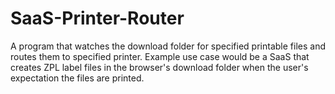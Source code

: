 # SaaS-Printer-Router
A program that watches the download folder for specified printable files and routes them to specified printer. Example use case would be a SaaS that creates ZPL label files in the browser's download folder when the user's expectation the files are printed.
